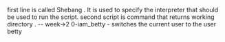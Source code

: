 first line is called Shebang . It is used to specify the interpreter that should be used to run the script.
second script is command that returns working directory .
-- week->2
0-iam_betty - switches the current user to the user betty
